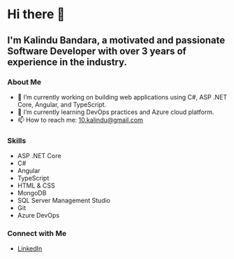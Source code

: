 # Hi there 👋

## I'm Kalindu Bandara, a motivated and passionate Software Developer with over 3 years of experience in the industry.

### About Me
- 🔭 I’m currently working on building web applications using C#, ASP .NET Core, Angular, and TypeScript.
- 🌱 I’m currently learning DevOps practices and Azure cloud platform.
- 📫 How to reach me: 10.kalindu@gmail.com

### Skills
- ASP .NET Core
- C#
- Angular
- TypeScript
- HTML & CSS
- MongoDB
- SQL Server Management Studio
- Git
- Azure DevOps

### Connect with Me
- [LinkedIn](https://www.linkedin.com/in/kalindu10/)

<!--
**izanka/izanka** is a ✨ _special_ ✨ repository because its `README.md` (this file) appears on your GitHub profile.

Here are some ideas to get you started:

- 🔭 I’m currently working on ...
- 🌱 I’m currently learning ...
- 👯 I’m looking to collaborate on ...
- 🤔 I’m looking for help with ...
- 💬 Ask me about ...
- 📫 How to reach me: ...
- 😄 Pronouns: ...
- ⚡ Fun fact: ...
-->
